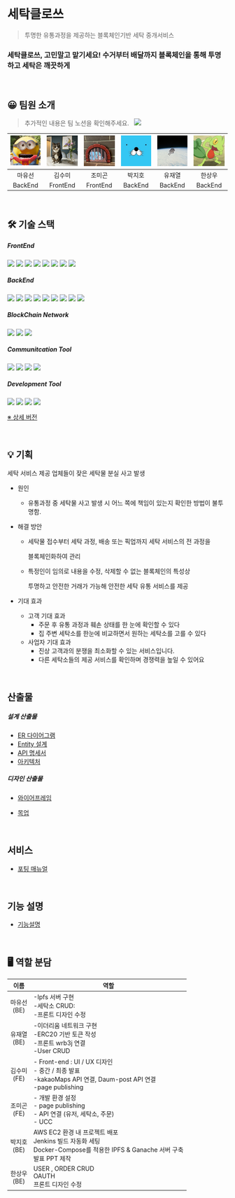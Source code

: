 # 세탁클로쓰

> 투명한 유통과정을 제공하는 블록체인기반 세탁 중개서비스

### 세탁클로쓰, 고민말고 맡기세요! 수거부터 배달까지 블록체인을 통해 투명하고 세탁은 깨끗하게

<br/>

## 😀 팀원 소개

> 추가적인 내용은 팀 노션을 확인해주세요. &nbsp;  <a href="https://magnetic-amusement-a77.notion.site/54b73dcd27274bc78f1906c105188ce3"><img src="https://img.shields.io/badge/team_notion-628D54?style=for-the-badge&logo=notion&logoColor=white"></a>

| ![image-20221007000549757](assets/image-20221007000549757.png) | ![image-20221007000513369](assets/image-20221007000513369.png) | ![image-20221007000629677](assets/image-20221007000629677.png) | ![image-20221007000701677](assets/image-20221007000701677.png) | ![image-20221007002002083](assets/image-20221007002002083.png) | ![image-20221007002111751](assets/image-20221007002111751.png) |
| :----------------------------------------------------------: | :----------------------------------------------------------: | :----------------------------------------------------------: | :----------------------------------------------------------: | :----------------------------------------------------------: | :----------------------------------------------------------: |
|                            마유선                            |                            김수미                            |                            조미곤                            |                            박지호                            |                            유재열                            |                            한상우                            |
|                           BackEnd                            |                           FrontEnd                           |                           FrontEnd                           |                           BackEnd                            |                           BackEnd                            |                           BackEnd                            |

<br/>

## 🛠 기술 스택

##### FrontEnd

<img src="https://img.shields.io/badge/html5-E34F26?style=for-the-badge&logo=html5&logoColor=white">
<img src="https://img.shields.io/badge/css-1572B6?style=for-the-badge&logo=css3&logoColor=white">
<img src="https://img.shields.io/badge/typescript-3366FF?style=for-the-badge&logo=typescript&logoColor=black">
<img src="https://img.shields.io/badge/react-61DAFB?style=for-the-badge&logo=react&logoColor=black">
<img src="https://img.shields.io/badge/redux-764ABC?style=for-the-badge&logo=redux&logoColor=white">
<img src="https://img.shields.io/badge/node.js-339933?style=for-the-badge&logo=Node.js&logoColor=white">
<img src="https://img.shields.io/badge/mui-99CCFF?style=for-the-badge&logo=mui&logoColor=white">
<img src="https://img.shields.io/badge/npm-333333?style=for-the-badge&logo=npm&logoColor=white">

<br/>

##### BackEnd

<img src="https://img.shields.io/badge/java-007396?style=for-the-badge&logo=java&logoColor=white">
<img src="https://img.shields.io/badge/mysql-4479A1?style=for-the-badge&logo=mysql&logoColor=white">
<img src="https://img.shields.io/badge/springboot-6DB33F?style=for-the-badge&logo=springboot&logoColor=white">
<img src="https://img.shields.io/badge/aws-FF9900?style=for-the-badge&logo=amazonaws&logoColor=white">
<img src="https://img.shields.io/badge/ec2-FF9900?style=for-the-badge&logo=amazonec2&logoColor=white">
<img src="https://img.shields.io/badge/s3-569A31?style=for-the-badge&logo=amazons3&logoColor=white">
<img src="https://img.shields.io/badge/jenkins-FF3300?style=for-the-badge&logo=jenkins&logoColor=white">
<img src="https://img.shields.io/badge/nginx-009639?style=for-the-badge&logo=nginx&logoColor=white">
<img src="https://img.shields.io/badge/gradle-003333?style=for-the-badge&logo=gradle&logoColor=white">

<br/>

##### BlockChain Network

<img src="https://img.shields.io/badge/ipfs-FC6D26?style=for-the-badge&logo=ipfs&logoColor=white">
<img src="https://img.shields.io/badge/ganache-0052CC?style=for-the-badge&logo=&logoColor=white">
<img src="https://img.shields.io/badge/web3-003333?style=for-the-badge&logo=web3&logoColor=white">

<br/>

##### Communitcation Tool

<img src="https://img.shields.io/badge/gitlab-FC6D26?style=for-the-badge&logo=gitlab&logoColor=white">
<img src="https://img.shields.io/badge/jira-0052CC?style=for-the-badge&logo=jira&logoColor=white">
<img src="https://img.shields.io/badge/mattermost-0058CC?style=for-the-badge&logo=mattermost&logoColor=white">
<img src="https://img.shields.io/badge/notion-000000?style=for-the-badge&logo=notion&logoColor=white">

<br/>

##### Development Tool

<img src="https://img.shields.io/badge/vscode-007ACC?style=for-the-badge&logo=visualstudiocode&logoColor=white">
<img src="https://img.shields.io/badge/intellij-000000?style=for-the-badge&logo=intellijidea&logoColor=white">
<img src="https://img.shields.io/badge/mysql_workbench-4479A1?style=for-the-badge&logo=mysql&logoColor=white">
<img src="https://img.shields.io/badge/docker-2496ED?style=for-the-badge&logo=docker&logoColor=white">

<br/>

[※ 상세 버전](https://magnetic-amusement-a77.notion.site/c2d22b38cff04888ac7bddff5976d81c)

<br/>

## 💡 기획

세탁 서비스 제공 업체들이 잦은 세탁물 분실 사고 발생

- 원인

  - 유통과정 중 세탁물 사고 발생 시 어느 쪽에 책임이 있는지 확인한 방법이 불투명함.

- 해결 방안

  - 세탁물 접수부터 세탁 과정, 배송 또는 픽업까지 세탁 서비스의 전 과정을

    블록체인화하여 관리

  - 특정인이 임의로 내용을 수정, 삭제할 수 없는 블록체인의 특성상

    투명하고 안전한 거래가 가능해 안전한 세탁 유통 서비스를 제공

- 기대 효과

  - 고객 기대 효과
    - 주문 후 유통 과정과 훼손 상태를 한 눈에 확인할 수 있다
    - 집 주변 세탁소를 한눈에 비교하면서 원하는 세탁소를 고를 수 있다
  - 사업자 기대 효과
    - 진상 고객과의 분쟁을 최소화할 수 있는 서비스입니다.
    - 다른 세탁소들의 제공 서비스를 확인하며 경쟁력을 높일 수 있어요

<br/>


##  산출물

##### 설계 산출물

* [ER 다이어그램](https://magnetic-amusement-a77.notion.site/ERD-fbb7cc08fe6646438f8b62c49df176db)
* [Entity 설계](https://magnetic-amusement-a77.notion.site/Entity-0f25880182cb4e3796872d306751a4f8)
* [API 명세서](https://magnetic-amusement-a77.notion.site/API-d35e0e4f26e746e99a940f51e1921bb8)
* [아키텍처](https://magnetic-amusement-a77.notion.site/6613a252c4454b05afa10a7ccdc47ed6)

##### 디자인 산출물

* [와이어프레임](https://magnetic-amusement-a77.notion.site/Wire-Frame-ed134b65469a4f4fa9825e5250bd528f)

* [목업](https://a604-parsley.notion.site/eccbc66413734cf99c264947e7ec7904)

<br/>

##  서비스

* [포팅 매뉴얼](./exec/A706_배포_문서/배포_문서.md)

<br/>

##  기능 설명

- [기능설명](https://magnetic-amusement-a77.notion.site/e9a4ef749d36430bb22e1d63f6963682)

<br/>

## 🖥 역할 분담

|       이름        | 역할                                                         |
| :---------------: | ------------------------------------------------------------ |
| 마유선 <br/> (BE) | -Ipfs 서버 구현 <br />-세탁소 CRUD:<br />-프론트 디자인 수정<br /> |
| 유재열<br/> (BE)  | -이더리움 네트워크 구현<br />-ERC20 기반 토큰 작성<br />-프론트 wrb3j 연결<br />-User CRUD |
| 김수미<br/> (FE)  | - Front-end : UI / UX 디자인<br />- 중간 / 최종 발표<br />-kakaoMaps API 연결, Daum-post API 연결<br /> -page publishing |
| 조미곤<br/> (FE)  | - 개발 환경 설정<br/>- page publishing<br/>- API 연결 (유저, 세탁소, 주문)<br/>- UCC |
| 박지호<br/> (BE)  | AWS EC2 환경 내 프로젝트 배포<br/>Jenkins 빌드 자동화 세팅<br/>Docker-Compose를 적용한 IPFS & Ganache 서버 구축<br/>발표 PPT 제작 |
| 한상우 <br/> (BE) | USER , ORDER CRUD<br/>OAUTH <br/>프론트 디자인 수정<br/>     |

<br/>

